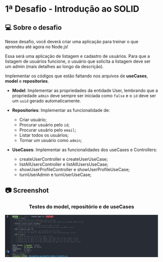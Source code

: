 # 1ª Desafio - Introdução ao SOLID

  ## :computer: Sobre o desafio

  Nesse desafio, você deverá criar uma aplicação para treinar o que aprendeu até agora no Node.js!

  Essa será uma aplicação de listagem e cadastro de usuários. Para que a listagem de usuários funcione, o usuário que solicita a listagem deve ser um admin (mais detalhes ao longo da descrição).

  Implementar os códigos que estão faltando nos arquivos de **useCases**, **model** e **repositories**.

  - **Model**: Implementar as propriedades da entidade User, lembrando que a propriedade `admin` deve sempre ser iniciada como `false` e o `id` deve ser um `uuid` gerado automaticamente.

  - **Repositories**: Implementar as funcionalidade de: 
    - Criar usuário;
    - Procurar usuário pelo `id`;
    - Procurar usuário pelo `email`;
    - Listar todos os usuários;
    - Tornar um usuário como `admin`;

  - **UseCases**: Implementar as funcionalidades dos useCases e Controllers:
    - createUserController e createUserUseCase;
    - listAllUsersController e listAllUsersUseCase;
    - showUserProfileController e showUserProfileUseCase;
    - turnUserAdmin e turnUserUseCase;


  ## :camera: Screenshot

  <div align="center">
  <h3 align="center">Testes do model, repositório e de useCases</h3>
  <img src=".github/test.png" alt="">
</div>